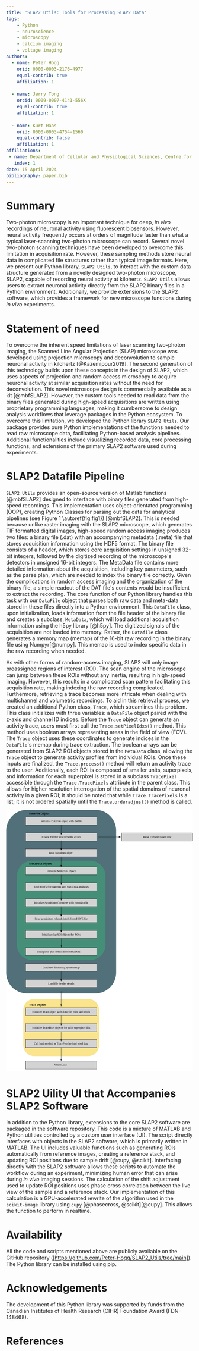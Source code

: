 ```yaml
---
title: 'SLAP2 Utils: Tools for Processing SLAP2 Data'
tags:
    - Python
    - neuroscience
    - microscopy
    - calcium imaging
    - voltage imaging
authors:
  - name: Peter Hogg
    orid: 0000-0003-2176-4977
    equal-contrib: true 
    affiliation: 1

  - name: Jerry Tong
    orcid: 0009-0007-4141-556X
    equal-contrib: true
    affiliation: 1 

  - name: Kurt Haas
    orid: 0000-0003-4754-1560
    equal-contrib: false
    affiliation: 1
affiliations:
 - name: Department of Cellular and Physiological Sciences, Centre for Brain Health, School of Biomedical Engineering, University of British Columbia, Vancouver, Canada
   index: 1
date: 15 April 2024
bibliography: paper.bib
---
```


# Summary

Two-photon microscopy is an important technique for deep, *in vivo* recordings of neuronal activity using fluorescent biosensors. However, neural activity frequently occurs at orders of magnitude faster than what a typical laser-scanning two-photon microscope can record. Several novel two-photon scanning techniques have been developed to overcome this limitation in acquisition rate. However, these sampling methods store neural data in complicated file structures rather than typical image formats. Here, we present our Python library, `SLAP2 Utils`, to interact with the custom data structure generated from a novelly designed two-photon microscope, SLAP2, capable of recording neural activity at kilohertz. `SLAP2 Utils` allows users to extract neuronal activity directly from the SLAP2 binary files in a Python environment. Additionally, we provide extensions to the SLAP2 software, which provides a framework for new microscope functions during *in vivo* experiments.  

# Statement of need

To overcome the inherent speed limitations of laser scanning two-photon imaging, the Scanned Line Angular Projection (SLAP) microscope was developed using projection microscopy and deconvolution to sample neuronal activity in kilohertz [@Kazemipour2019]. The second generation of this technology builds upon these concepts in the design of SLAP2, which uses aspects of projection and random access microscopy to acquire neuronal activity at similar acquisition rates without the need for deconvolution. This novel microscope design is commercially available as a kit [@mbfSLAP2]. However, the custom tools needed to read data from the binary files generated during high-speed acquisitions are written using proprietary programming languages, making it cumbersome to design analysis workflows that leverage packages in the Python ecosystem. To overcome this limitation, we developed the Python library `SLAP2 Utils`. Our package provides pure Python implementations of the functions needed to read raw microscope data, facilitating Python-based analysis pipelines. Additional functionalities include visualizing recorded data, core processing functions, and extensions of the primary SLAP2 software used during experiments.

# SLAP2 Datafile Pipeline

`SLAP2 Utils` provides an open-source version of Matlab functions [@mbfSLAP2] designed to interface with binary files generated from high-speed recordings. This implementation uses object-orientated programming (OOP), creating Python Classes for parsing out the data for analytical pipelines (see Figure 1 \autoref{fig:fig1}) [@mbfSLAP2]. This is needed because unlike raster imaging with the SLAP2 microscope, which generates TIF formatted digital images, high-speed random access imaging produces two files: a binary file (.dat) with an accompanying metadata (.meta) file that stores acquisition information using the HDF5 format. The binary file consists of a header, which stores core acquisition settings in unsigned 32-bit integers, followed by the digitized recording of the microscope's detectors in unsigned 16-bit integers. The MetaData file contains more detailed information about the acquisition, including key parameters, such as the parse plan, which are needed to index the binary file correctly. Given the complications in random access imaging and the organization of the binary file, a simple readout of the DAT file's contents would be insufficient to extract the recording. The core function of our Python library handles this task with our `DataFile` object that parses both raw data and meta-data stored in these files directly into a Python environment. This `DataFile` class, upon initialization, loads information from the file header of the binary file and creates a subclass, `MetaData`, which will load additional acquisition information using the h5py library [@h5py]. The digitized signals of the acquisition are not loaded into memory. Rather, the `Datafile` class generates a memory map (memap) of the 16-bit raw recording in the binary file using Numpyr[@numpy]. This memap is used to index specific data in the raw recording when needed.

As with other forms of random-access imaging, SLAP2 will only image preassigned regions of interest (ROI). The scan engine of the microscope can jump between these ROIs without any inertia, resulting in high-speed imaging. However, this results in a complicated scan pattern facilitating this acquisition rate, making indexing the raw recording complicated. Furthermore, retrieving a trace becomes more intricate when dealing with multichannel and volumetric recordings. To aid in this retrieval process, we created an additional Python class, `Trace`, which streamlines this problem. This class initializes with three variables: a `DataFile` object paired with the z-axis and channel ID indices. Before the `Trace` object can generate an activity trace, users must first call the `Trace.setPixelIdxs()` method. This method uses boolean arrays representing areas in the field of view (FOV). The `Trace` object uses these coordinates to generate indices in the `DataFile`'s memap during trace extraction. The boolean arrays can be generated from SLAP2 ROI objects stored in the `MetaData` class, allowing the `Trace` object to generate activity profiles from individual ROIs. Once these inputs are finalized, the `Trace.process()` method will return an activity trace to the user. Additionally, each ROI is composed of smaller units, superpixels, and information for each superpixel is stored in a subclass `TracePixel` accessible through the `Trace.TracePixels` attribute in the parent class. This allows for higher resolution interrogation of the spatial domains of neuronal activity in a given ROI; it should be noted that while `Trace.TracePixels` is a list; it is not ordered spatially until the `Trace.orderadjust()` method is called.


![Figure 1: SLAP2 Pipeline. The DataFile class is initialized with the path to a .dat file. The MetaData subclass will be initialized if the .meta file is found. A DataFile object is then used to initialize the Trace Class, which has methods for easy data extraction from the binary file.\label{fig:fig1}](SLAP2_Pipeline.svg)

# SLAP2 Uility UI that Accompanies SLAP2 Software

In addition to the Python library, extensions to the core SLAP2 software are packaged in the software repository. This code is a mixture of MATLAB and Python utilities controlled by a custom user interface (UI). The script directly interfaces with objects in the SLAP2 software, which is primarily written in MATLAB. The UI includes valuable functions such as generating ROIs automatically from reference images, creating a reference stack, and updating ROI positions due to sample drift [@cupy, @scikit]. Interfacing directly with the SLAP2 software allows these scripts to automate the workflow during an experiment, minimizing human error that can arise during *in vivo* imaging sessions. The calculation of the shift adjustment used to update ROI positions uses phase cross correlation between the live view of the sample and a reference stack. Our implementation of this calculation is a GPU-accelerated rewrite of the algorithm used in the `scikit-image` library using `cupy` [@phasecross, @scikit][@cupy]. This allows the function to perform in realtime.

# Availability

All the code and scripts mentioned above are publicly available on the GitHub repository ([https://github.com/Peter-Hogg/SLAP2_Utils/tree/main]). The Python library can be installed using pip.

# Acknowledgements

The development of this Python library was supported by funds from the Canadian Institutes of Health Research (CIHR) Foundation Award (FDN-148468). 

# References
